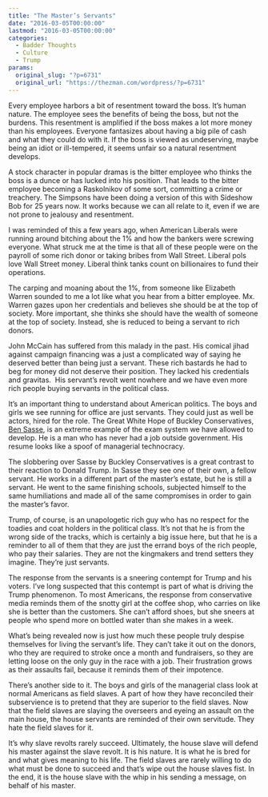 ```yaml
---
title: "The Master’s Servants"
date: "2016-03-05T00:00:00"
lastmod: "2016-03-05T00:00:00"
categories:
  - Badder Thoughts
  - Culture
  - Trump
params:
  original_slug: "?p=6731"
  original_url: "https://thezman.com/wordpress/?p=6731"
---
```


Every employee harbors a bit of resentment toward the boss. It’s human
nature. The employee sees the benefits of being the boss, but not the
burdens. This resentment is amplified if the boss makes a lot more money
than his employees. Everyone fantasizes about having a big pile of cash
and what they could do with it. If the boss is viewed as undeserving,
maybe being an idiot or ill-tempered, it seems unfair so a natural
resentment develops.

A stock character in popular dramas is the bitter employee who thinks
the boss is a dunce or has lucked into his position. That leads to the
bitter employee becoming a Raskolnikov of some sort, committing a crime
or treachery. The Simpsons have been doing a version of this with
Sideshow Bob for 25 years now. It works because we can all relate to it,
even if we are not prone to jealousy and resentment.

I was reminded of this a few years ago, when American Liberals were
running around bitching about the 1% and how the bankers were screwing
everyone. What struck me at the time is that all of these people were on
the payroll of some rich donor or taking bribes from Wall Street.
Liberal pols love Wall Street money. Liberal think tanks count on
billionaires to fund their operations.

The carping and moaning about the 1%, from someone like Elizabeth Warren
sounded to me a lot like what you hear from a bitter employee. Mx.
Warren gazes upon her credentials and believes she should be at the top
of society. More important, she thinks she should have the wealth of
someone at the top of society. Instead, she is reduced to being a
servant to rich donors.

John McCain has suffered from this malady in the past. His comical jihad
against campaign financing was a just a complicated way of saying he
deserved better than being just a servant. These rich bastards he had to
beg for money did not deserve their position. They lacked his
credentials and gravitas.  His servant’s revolt went nowhere and we have
even more rich people buying servants in the political class.

It’s an important thing to understand about American politics. The boys
and girls we see running for office are just servants. They could just
as well be actors, hired for the role. The Great White Hope of Buckley
Conservatives, [Ben Sasse](https://en.wikipedia.org/wiki/Ben_Sasse), is
an extreme example of the exam system we have allowed to develop. He is
a man who has never had a job outside government. His resume looks like
a spoof of managerial technocracy.

The slobbering over Sasse by Buckley Conservatives is a great contrast
to their reaction to Donald Trump. In Sasse they see one of their own, a
fellow servant. He works in a different part of the master’s estate, but
he is still a servant. He went to the same finishing schools, subjected
himself to the same humiliations and made all of the same compromises in
order to gain the master’s favor.

Trump, of course, is an unapologetic rich guy who has no respect for the
toadies and coat holders in the political class. It’s not that he is
from the wrong side of the tracks, which is certainly a big issue here,
but that he is a reminder to all of them that they are just the errand
boys of the rich people, who pay their salaries. They are not the
kingmakers and trend setters they imagine. They’re just servants.

The response from the servants is a sneering contempt for Trump and his
voters. I’ve long suspected that this contempt is part of what is
driving the Trump phenomenon. To most Americans, the response from
conservative media reminds them of the snotty girl at the coffee shop,
who carries on like she is better than the customers. She can’t afford
shoes, but she sneers at people who spend more on bottled water than she
makes in a week.

What’s being revealed now is just how much these people truly despise
themselves for living the servant’s life. They can’t take it out on the
donors, who they are required to stroke once a month and fundraisers, so
they are letting loose on the only guy in the race with a job. Their
frustration grows as their assaults fail, because it reminds them of
their impotence.

There’s another side to it. The boys and girls of the managerial class
look at normal Americans as field slaves. A part of how they have
reconciled their subservience is to pretend that they are superior to
the field slaves. Now that the field slaves are slaying the overseers
and eyeing an assault on the main house, the house servants are reminded
of their own servitude. They hate the field slaves for it.

It’s why slave revolts rarely succeed. Ultimately, the house slave will
defend his master against the slave revolt. It is his nature. It is what
he is bred for and what gives meaning to his life. The field slaves are
rarely willing to do what must be done to succeed and that’s wipe out
the house slaves fist. In the end, it is the house slave with the whip
in his sending a message, on behalf of his master.
